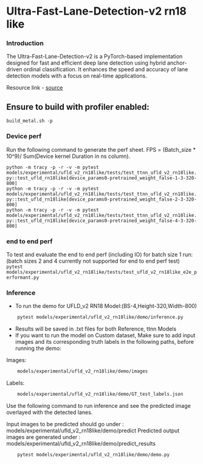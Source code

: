 # Ultra-Fast-Lane-Detection-v2 rn18 like

### Introduction

The Ultra-Fast-Lane-Detection-v2 is a PyTorch-based implementation designed for fast and efficient deep lane detection using hybrid anchor-driven ordinal classification. It enhances the speed and accuracy of lane detection models with a focus on real-time applications.

Resource link - [source](https://github.com/cfzd/Ultra-Fast-Lane-Detection-v2)

## Ensure to build with profiler enabled:
`build_metal.sh -p`

### Device perf
Run the following command to generate the perf sheet. FPS = (Batch_size * 10^9)/ Sum(Device kernel Duration in ns column).<br>

`python -m tracy -p -r -v -m pytest models/experimental/ufld_v2_rn18like/tests/test_ttnn_ufld_v2_rn18like.py::test_ufld_rn18like[device_params0-pretrained_weight_false-1-3-320-800]`<br>
`python -m tracy -p -r -v -m pytest models/experimental/ufld_v2_rn18like/tests/test_ttnn_ufld_v2_rn18like.py::test_ufld_rn18like[device_params0-pretrained_weight_false-2-3-320-800]`<br>
`python -m tracy -p -r -v -m pytest models/experimental/ufld_v2_rn18like/tests/test_ttnn_ufld_v2_rn18like.py::test_ufld_rn18like[device_params0-pretrained_weight_false-4-3-320-800]`

### end to end perf
To test and evaluate the end to end perf (including IO) for batch size 1 run: (batch sizes 2 and 4 currently not supported for end to end perf test)<br>
`pytest models/experimental/ufld_v2_rn18like/tests/test_ufld_v2_rn18like_e2e_performant.py`<br>

### Inference

- To run the demo for UFLD_v2 RN18 Model:(BS-4,Height-320,Width-800)
```bash
    pytest models/experimental/ufld_v2_rn18like/demo/inference.py
```

- Results will be saved in .txt files for both Reference, ttnn Models
- If you want to run the model on Custom dataset, Make sure to add input images and its corresponding truth labels in the following paths, before running the demo:

Images:

```bash
    models/experimental/ufld_v2_rn18like/demo/images
```

Labels:

```bash
    models/experimental/ufld_v2_rn18like/demo/GT_test_labels.json
```

Use the following command to run inference and see the predicted image overlayed with the detected lanes.

Input images to be predicted should go under : models/experimental/ufld_v2_rn18like/demo/predict
Predicted output images are generated under : models/experimental/ufld_v2_rn18like/demo/predict_results

```bash
    pytest models/experimental/ufld_v2_rn18like/demo/demo.py
```
